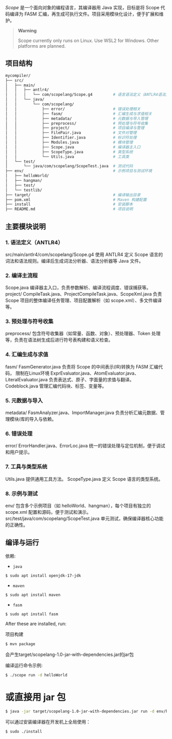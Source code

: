 
*Scope*  是一个面向对象的编程语言，其编译器用 Java 实现，目标是将 Scope 代码编译为 FASM 汇编，再生成可执行文件。项目采用模块化设计，便于扩展和维护。

> **Warning**
>
> Scope currently only runs on Linux. Use WSL2 for Windows. Other platforms are planned.

## 项目结构
```bash
mycompiler/
├── src/
│   ├── main/
│   │   ├── antlr4/
│   │   │   └── com/scopelang/Scope.g4         # 语言语法定义（ANTLR4语法文件）
│   │   └── java/
│   │       └── com/scopelang/
│   │           ├── error/                     # 错误处理相关
│   │           ├── fasm/                      # 汇编生成与求值相关
│   │           ├── metadata/                  # 元数据与导入管理
│   │           ├── preprocess/                # 预处理与符号收集
│   │           ├── project/                   # 项目编译与管理
│   │           ├── FilePair.java              # 文件对管理
│   │           ├── Identifier.java            # 标识符处理
│   │           ├── Modules.java               # 模块管理
│   │           ├── Scope.java                 # 编译器主入口
│   │           ├── ScopeType.java             # 类型系统
│   │           └── Utils.java                 # 工具类
│   └── test/
│       └── java/com/scopelang/ScopeTest.java  # 测试代码
├── env/                                       # 示例项目与测试环境
│   ├── helloWorld/
│   ├── hangman/
│   ├── test/
│   └── testlib/
├── target/                                    # 编译输出目录
├── pom.xml                                    # Maven 构建配置
├── install                                    # 安装脚本
├── README.md                                  # 项目说明

```
## 主要模块说明

### 1. 语法定义（ANTLR4）
src/main/antlr4/com/scopelang/Scope.g4
使用 ANTLR4 定义 Scope 语言的词法和语法规则。编译后生成词法分析器、语法分析器等 Java 文件。
### 2. 编译主流程
Scope.java
编译器主入口，负责参数解析、编译流程调度、错误捕获等。
project/
CompileTask.java、ProjectCompileTask.java、ScopeXml.java
负责 Scope 项目的整体编译任务管理、项目配置解析（如 scope.xml）、多文件编译等。
### 3. 预处理与符号收集
preprocess/
包含符号收集器（如常量、函数、对象）、预处理器、Token 处理等，负责在语法树生成后进行符号表构建和语义检查。
### 4. 汇编生成与求值
fasm/
FasmGenerator.java
负责将 Scope 的中间表示(IR)转换为 FASM 汇编代码， 限制在Linux环境
ExprEvaluator.java、AtomEvaluator.java、LiteralEvaluator.java
负责表达式、原子、字面量的求值与翻译。
Codeblock.java
管理汇编代码块、标签、变量等。
### 5. 元数据与导入
metadata/
FasmAnalyzer.java、ImportManager.java
负责分析汇编元数据、管理模块/库的导入与依赖。
### 6. 错误处理
error/
ErrorHandler.java、ErrorLoc.java
统一的错误处理与定位机制，便于调试和用户提示。
### 7. 工具与类型系统
Utils.java
提供通用工具方法。
ScopeType.java
定义 Scope 语言的类型系统。
### 8. 示例与测试
env/
包含多个示例项目（如 helloWorld、hangman），每个项目有独立的 scope.xml 配置和源码，便于测试和演示。
src/test/java/com/scopelang/ScopeTest.java
单元测试，确保编译器核心功能的正确性。

## 编译与运行

依赖:
- `java`
```bash
$ sudo apt install openjdk-17-jdk 
```
- `maven`
```bash
$ sudo apt install maven
```
- `fasm`
```bash
$ sudo apt install fasm
```
After these are installed, run:

项目构建
```bash
$ mvn package
```
会产生target/scopelang-1.0-jar-with-dependencies.jar的jar包

编译运行命令示例:
```bash
$ ./scope run -d helloWorld
```
# 或直接用 jar 包
```bash
$ java -jar target/scopelang-1.0-jar-with-dependencies.jar run -d env/helloWorld
```
可以通过安装编译器在开发机上全局使用：
```bash
$ sudo ./install
```